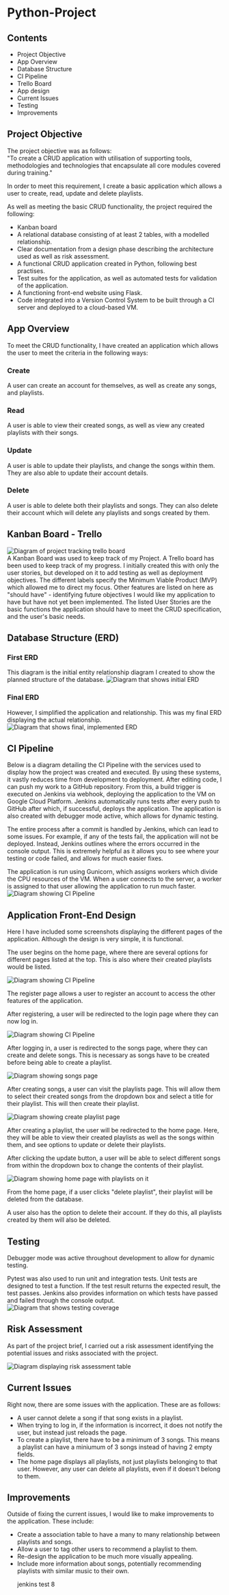 # Python-Project

## Contents

<ul>
  <li>Project Objective</li>
<li>App Overview</li>
<li>Database Structure</li>
<li>CI Pipeline</li>
<li>Trello Board</li>
<li>App design</li>
<li>Current Issues</li>
<li>Testing</li>
<li>Improvements</li>
</ul>

## Project Objective  
The project objective was as follows:  
"To create a CRUD application with utilisation of supporting tools,
methodologies and technologies that encapsulate all core modules
covered during training."  

In order to meet this requirement, I create a basic application which allows a user to create, read, update and delete playlists.  

As well as meeting the basic CRUD functionality, the project required the following:
<ul>
  <li>Kanban board</li>
  <li>A relational database consisting of at least 2 tables, with a modelled relationship.</li>
  <li>Clear documentation from a design phase describing the architecture used as well as risk assessment.</li>
  <li>A functional CRUD application created in Python, following best practises.</li>
  <li>Test suites for the application, as well as automated tests for validation of the application.</li>
  <li>A functioning front-end website using Flask.</li>
  <li>Code integrated into a Version Control System to be built through a CI server and deployed to a cloud-based VM.</li>
  </ul>
  
## App Overview
To meet the CRUD functionality, I have created an application which allows the user to meet the criteria in the following ways:  
  
### Create
A user can create an account for themselves, as well as create any songs, and playlists.  
  
### Read
A user is able to view their created songs, as well as view any created playlists with their songs.  
  
### Update
A user is able to update their playlists, and change the songs within them. They are also able to update their account details.  

### Delete
A user is able to delete both their playlists and songs. They can also delete their account which will delete any playlists and songs created by them.

## Kanban Board - Trello  
![Diagram of project tracking trello board](https://theredshift.org/index.php/s/TdoZHyzGzGx35rl/download)  
A Kanban Board was used to keep track of my Project. A Trello board has been used to keep track of my progress. I initially created this with only the user stories, but developed on it to add testing as well as deployment objectives. The different labels specify the Minimum Viable Product (MVP) which allowed me to direct my focus. Other features are listed on here as "should have" - identifying future objectives I would like my application to have but have not yet been implemented. The listed User Stories are the basic functions the application should have to meet the CRUD specification, and the user's basic needs. 

## Database Structure (ERD)
### First ERD  
This diagram is the initial entity relationship diagram I created to show the planned structure of the database.
![Diagram that shows initial ERD](https://theredshift.org/index.php/s/8MenBfWEbLHOPwz/download)  

### Final ERD
However, I simplified the application and relationship. This was my final ERD displaying the actual relationship.  
![Diagram that shows final, implemented ERD]()


## CI Pipeline  
Below is a diagram detailing the CI Pipeline with the services used to display how the project was created and executed. By using these systems, it vastly reduces time from development to deployment. After editing code, I can push my work to a GitHub repository. From this, a build trigger is executed on Jenkins via webhook, deploying the application to the VM on Google Cloud Platform. Jenkins automatically runs tests after every push to GitHub after which, if successful, deploys the application. The application is also created with debugger mode active, which allows for dynamic testing.  

The entire process after a commit is handled by Jenkins, which can lead to some issues. For example, if any of the tests fail, the application will not be deployed. Instead, Jenkins outlines where the errors occurred in the console output. This is extremely helpful as it allows you to see where your testing or code failed, and allows for much easier fixes.  

The application is run using Gunicorn, which assigns workers which divide the CPU resources of the VM. When a user connects to the server, a worker is assigned to that user allowing the application to run much faster.  
![Diagram showing CI Pipeline](https://theredshift.org/index.php/s/Soq5a6Wu2UyFtkC/download) 

## Application Front-End Design  
Here I have included some screenshots displaying the different pages of the application. Although the design is very simple, it is functional.

The user begins on the home page, where there are several options for different pages listed at the top. This is also where their created playlists would be listed.  

![Diagram showing CI Pipeline](https://theredshift.org/index.php/s/EQJfnc3KahB0Fc3/download) 

The register page allows a user to register an account to access the other features of the application.  

After registering, a user will be redirected to the login page where they can now log in.  

![Diagram showing CI Pipeline](https://theredshift.org/index.php/s/gMVwtG60nRrV1uq/download) 

After logging in, a user is redirected to the songs page, where they can create and delete songs. This is necessary as songs have to be created before being able to create a playlist.  

![Diagram showing songs page](https://theredshift.org/index.php/s/8eWl5F9nDFfWgMK/download)

After creating songs, a user can visit the playlists page. This will allow them to select their created songs from the dropdown box and select a title for their playlist. This will then create their playlist.  

![Diagram showing create playlist page](https://theredshift.org/index.php/s/HYpwcZCp9TFFtvF/download)

After creating a playlist, the user will be redirected to the home page. Here, they will be able to view their created playlists as well as the songs within them, and see options to update or delete their playlists.  

After clicking the update button, a user will be able to select different songs from within the dropdown box to change the contents of their playlist.  

![Diagram showing home page with playlists on it](https://theredshift.org/index.php/s/EQJfnc3KahB0Fc3/download)

From the home page, if a user clicks "delete playlist", their playlist will be deleted from the database.  

A user also has the option to delete their account. If they do this, all playlists created by them will also be deleted.  

## Testing  

Debugger mode was active throughout development to allow for dynamic testing.  



Pytest was also used to run unit and integration tests. Unit tests are designed to test a function. If the test result returns the expected result, the test passes. Jenkins also provides information on which tests have passed and failed through the console output.  
![Diagram that shows testing coverage](https://theredshift.org/index.php/s/RJhGiaW8TpKnQdJ/download)

## Risk Assessment

As part of the project brief, I carried out a risk assessment identifying the potential issues and risks associated with the project.  

![Diagram displaying risk assessment table]()
## Current Issues
Right now, there are some issues with the application. These are as follows:  
<ul>
  <li>A user cannot delete a song if that song exists in a playlist.</li>
  <li>When trying to log in, if the information is incorrect, it does not notify the user, but instead just reloads the page.</li>
  <li>To create a playlist, there have to be a minimum of 3 songs. This means a playlist can have a miniumum of 3 songs instead of having 2 empty fields.</li>
  <li>The home page displays all playlists, not just playlists belonging to that user. However, any user can delete all playlists, even if it doesn't belong to them.</li>
</ul>

## Improvements
Outside of fixing the current issues, I would like to make improvements to the application. These include:  
<ul>
  <li>Create a association table to have a many to many relationship between playlists and songs.</li>
  <li>Allow a user to tag other users to recommend a playlist to them.</li>
  <li>Re-design the application to be much more visually appealing.</li>
  <li>Include more information about songs, potentially recommending playlists with similar music to their own.</li>
  <li?Implement album art, and give the user to select an album cover to associate with their playlist.</li>
  
  
  jenkins test 8
